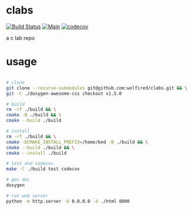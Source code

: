# clabs

[![Build Status](https://app.travis-ci.com/wolfired/clabs.svg?branch=master)](https://app.travis-ci.com/wolfired/clabs)
[![Main](https://github.com/wolfired/clabs/actions/workflows/main.yml/badge.svg)](https://github.com/wolfired/clabs/actions/workflows/main.yml)
[![codecov](https://codecov.io/gh/wolfired/clabs/branch/master/graph/badge.svg?token=S4GES4NLKW)](https://codecov.io/gh/wolfired/clabs)

a c lab repo

# usage

```bash

# clone
git clone --recurse-submodules git@github.com:wolfired/clabs.git && \
git -C ./doxygen-awesome-css checkout v1.5.0

# build
rm -rf ./build && \
cmake -B ./build && \
cmake --build ./build

# install
rm -rf ./build && \
cmake -DCMAKE_INSTALL_PREFIX=/home/bed -B ./build && \
cmake --build ./build && \
cmake --install ./build

# test and codecov
make -C ./build test codecov

# gen doc
doxygen

# run web server
python -m http.server -b 0.0.0.0 -d ./html 8000

```
